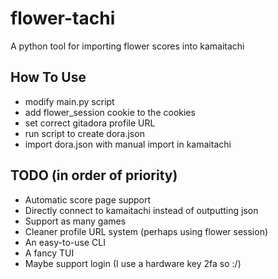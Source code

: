 # flower-tachi
A python tool for importing flower scores into kamaitachi

## How To Use
-  modify main.py script
  - add flower_session cookie to the cookies
  - set correct gitadora profile URL
- run script to create dora.json 
- import dora.json with manual import in kamaitachi

## TODO (in order of priority)
- Automatic score page support
- Directly connect to kamaitachi instead of outputting json
- Support as many games
- Cleaner profile URL system (perhaps using flower session)
- An easy-to-use CLI
- A fancy TUI
- Maybe support login (I use a hardware key 2fa so :/)
